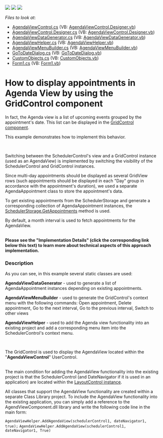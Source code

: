 <!-- default badges list -->
![](https://img.shields.io/endpoint?url=https://codecentral.devexpress.com/api/v1/VersionRange/128634552/13.2.8%2B)
[![](https://img.shields.io/badge/Open_in_DevExpress_Support_Center-FF7200?style=flat-square&logo=DevExpress&logoColor=white)](https://supportcenter.devexpress.com/ticket/details/E5186)
[![](https://img.shields.io/badge/📖_How_to_use_DevExpress_Examples-e9f6fc?style=flat-square)](https://docs.devexpress.com/GeneralInformation/403183)
<!-- default badges end -->
<!-- default file list -->
*Files to look at*:

* [AgendaViewControl.cs](./CS/AgendViewComponent/AgendaViewControl.cs) (VB: [AgendaViewControl.Designer.vb](./VB/AgendViewComponent/AgendaViewControl.Designer.vb))
* [AgendaViewControl.Designer.cs](./CS/AgendViewComponent/AgendaViewControl.Designer.cs) (VB: [AgendaViewControl.Designer.vb](./VB/AgendViewComponent/AgendaViewControl.Designer.vb))
* [AgendaViewDataGenerator.cs](./CS/AgendViewComponent/AgendaViewDataGenerator.cs) (VB: [AgendaViewDataGenerator.vb](./VB/AgendViewComponent/AgendaViewDataGenerator.vb))
* [AgendaViewHelper.cs](./CS/AgendViewComponent/AgendaViewHelper.cs) (VB: [AgendaViewHelper.vb](./VB/AgendViewComponent/AgendaViewHelper.vb))
* [AgendaViewMenuBuilder.cs](./CS/AgendViewComponent/AgendaViewMenuBuilder.cs) (VB: [AgendaViewMenuBuilder.vb](./VB/AgendViewComponent/AgendaViewMenuBuilder.vb))
* [GoToDateDialog.cs](./CS/AgendViewComponent/GoToDateDialog.cs) (VB: [GoToDateDialog.vb](./VB/AgendViewComponent/GoToDateDialog.vb))
* [CustomObjects.cs](./CS/WindowsFormsApplication1/CustomObjects.cs) (VB: [CustomObjects.vb](./VB/WindowsFormsApplication1/CustomObjects.vb))
* [Form1.cs](./CS/WindowsFormsApplication1/Form1.cs) (VB: [Form1.vb](./VB/WindowsFormsApplication1/Form1.vb))
<!-- default file list end -->
# How to display appointments in Agenda View by using the GridControl component


<p>In fact, the Agenda view is a list of upcoming events grouped by the appointment's date. This list can be displayed in the <a href="https://documentation.devexpress.com/#WindowsForms/CustomDocument3464"><u>GridControl component</u></a>.</p>
<p>This example demonstrates how to implement this behavior.</p>
<br />
<p>Switching between the SchedulerControl's view and a GridControl instance (used as an AgendaView) is implemented by switching the visibility of the SchedulerControl and GridControl instances.</p>
<p>Since multi-day appointments should be displayed as several GridView rows (such appointments should be displayed in each "Day" group in accordance with the appointment's duration), we used a separate AgendaAppointment class to store the appointment's data.</p>
<p>To get existing appointments from the SchedulerStorage and generate a corresponding collection of AgendaAppointment instances, the <a href="https://documentation.devexpress.com/#CoreLibraries/DevExpressXtraSchedulerSchedulerStorageBase_GetAppointmentstopic1830"><u>SchedulerStorage.GetAppointments</u></a> method is used.</p>
<p>By default, a month interval is used to fetch appointments for the AgendaView.<br /><br /></p>
<p><strong>Please see the "Implementation Details" (click the corresponding link below this text) to learn more about technical aspects of this approach implementation.</strong></p>


<h3>Description</h3>

<p>As you can see, in this example several static classes are used:</p>
<p><strong>AgendaViewDataGenerator</strong> - used to generate a list of AgendaAppointment instances depending on existing appointments.</p>
<p><strong>AgendaViewMenuBuilder</strong> - used to generate the GridControl's context menu with the following commands: Open appointment, Delete appointment, Go to the next interval, Go to the previous interval, Switch to other views</p>
<p><strong>AgendaViewHelper</strong> - used to add the Agenda view functionality into an existing project and add a corresponding menu item into the SchedulerControl's context menu.</p>
<br />
<p>The GridControl is used to display the AgendaView located within the "<strong>AgendaViewControl</strong>" UserControl.</p>
<p><br />The main condition for adding the AgendaView functionality into the existing project is that the SchedulerControl (and DateNavigator if it is used in an application) are located within the <a href="https://documentation.devexpress.com/#WindowsForms/CustomDocument2210"><u>LayoutControl instance</u></a>.</p>
<p>All classes that support the AgendaView functionality are created within a separate Class Library project. To include the AgendaView functionality into the existing application, you can simply add a reference to the AgendViewComponent.dll library and write the following code line in the main form:</p>
<code lang="cs">AgendaViewHelper.AddAgendaView(schedulerControl1, dateNavigator1, true);</code>
<code lang="vb">AgendaViewHelper.AddAgendaView(schedulerControl1, dateNavigator1, True)</code>

<br/>


